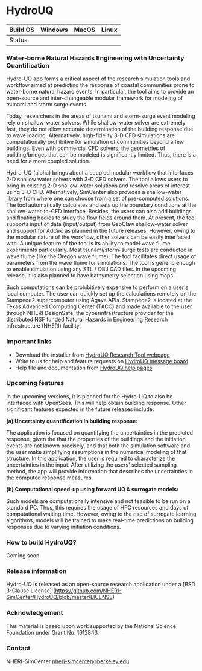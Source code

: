 # HydroUQ 

|Build OS|Windows|MacOS|Linux|
|---|---|---|---|
|Status|

### Water-borne Natural Hazards Engineering with Uncertainty Quantification ###

Hydro-UQ app forms a critical aspect of the research simulation tools and workflow aimed at predicting the response of coastal communities prone to water-borne natural hazard events. In particular, the tool aims to provide an open-source and inter-changeable modular framework for modeling of tsunami and storm surge events.

Today, researchers in the areas of tsunami and storm-surge event modeling rely on shallow-water solvers. While shallow-water solver are extremely fast, they do not allow accurate determination of the building response due to wave loading. Alternatively, high-fidelity 3-D CFD simulations are computationally prohibitive for simulation of communities beyond a few buildings. Even with commercial CFD solvers, the geometries of building/bridges that can be modeled is significantly limited. Thus, there is a need for a more coupled solution.

Hydro-UQ (alpha) brings about a coupled modular workflow that interfaces 2-D shallow water solvers with 3-D CFD solvers. The tool allows users to bring in existing 2-D shallow-water solutions and resolve areas of interest using 3-D CFD. Alternatively, SimCenter also provides a shallow-water library from where one can choose from a set of pre-computed solutions. The tool automatically calculates and sets up the boundary conditions at the shallow-water-to-CFD interface. Besides, the users can also add buildings and floating bodies to study the flow fields around them. At present, the tool supports input of data (input/output) from GeoClaw shallow-water solver and support for AdCirc as planned in the future releases. However, owing to the modular nature of the workflow, other solvers can be easily interfaced with. A unique feature of the tool is its ability to model wave flume experiments particularly. Most tsunami/storm-surge tests are conducted in wave flume (like the Oregon wave flume). The tool facilitates direct usage of parameters from the wave flume for simulations. The tool is generic enough to enable simulation using any STL / OBJ CAD files. In the upcoming release, it is also planned to have bathymetry selection using maps.

Such computations can be prohibitively expensive to perform on a user's local computer. The user can quickly set up the calculations remotely on the Stampede2 supercomputer using Agave APIs. Stampede2 is located at the Texas Advanced Computing Center (TACC) and made available to the user through NHERI DesignSafe, the cyberinfrastructure provider for the distributed NSF funded Natural Hazards in Engineering Research Infrastructure (NHERI) facility.

### Important links

- Download the installer from [HydroUQ Research Tool webpage](https://simcenter.designsafe-ci.org/research-tools/hydro-uq)
- Write to us for help and feature requests on [HydroUQ message board](http://simcenter-messageboard.designsafe-ci.org/smf/index.php?board=17.0)
- Help file and documentation from [HydroUQ help pages](https://nheri-simcenter.github.io/HydroUQ)

### Upcoming features

In the upcoming versions, it is planned for the Hydro-UQ to also be interfaced with OpenSees. This will help obtain building response. Other significant features expected in the future releases include:

**(a)	Uncertainty quantification in building response:**

The application is focused on quantifying the uncertainties in the predicted response, given the that the properties of the buildings and the initiation events are not known precisely, and that both the simulation software and the user make simplifying assumptions in the numerical modeling of that structure. In this application, the user is required to characterize the uncertainties in the input. After utilizing the users' selected sampling method, the app will provide information that describes the uncertainties in the computed response measures.

**(b)	Computational speed-up using forward UQ & surrogate models:**

Such models are computationally intensive and not feasible to be run on a standard PC. Thus, this requires the usage of HPC resources and days of computational waiting time. However, owing to the rise of surrogate learning algorithms, models will be trained to make real-time predictions on building responses due to varying initiation conditions.

### How to build HydroUQ?

Coming soon

### Release information

Hydro-UQ is released as an open-source research application under a [BSD 3-Clause License] (https://github.com/NHERI-SimCenter/HydroUQ/blob/master/LICENSE)

### Acknowledgement

This material is based upon work supported by the National Science Foundation under Grant No. 1612843.

### Contact

NHERI-SimCenter nheri-simcenter@berkeley.edu

